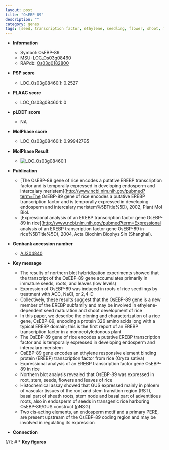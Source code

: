 ```yaml
---
layout: post
title: "OsEBP-89"
description: ""
category: genes
tags: [seed, transcription factor, ethylene, seedling, flower, shoot, meristem, adventitious root, root, stem, intercalary meristem, endosperm, sheath]
---
```


* **Information**  
    + Symbol: OsEBP-89  
    + MSU: [LOC_Os03g08460](http://rice.plantbiology.msu.edu/cgi-bin/ORF_infopage.cgi?orf=LOC_Os03g08460)  
    + RAPdb: [Os03g0182800](http://rapdb.dna.affrc.go.jp/viewer/gbrowse_details/irgsp1?name=Os03g0182800)  

* **PSP score**  
    + LOC_Os03g08460.1: 0.2527 

* **PLAAC score**  
    + LOC_Os03g08460.1: 0 

* **pLDDT score**
    + NA


* **MolPhase score**
    + LOC_Os03g08460.1: 0.99942785

* **MolPhase Result**
    + ![LOC_Os03g08460.1](https://304243504.github.io/Pictures/LOC_Os03g/LOC_Os03g08460.1.png)

* **Publication**  
    + [The OsEBP-89 gene of rice encodes a putative EREBP transcription factor and is temporally expressed in developing endosperm and intercalary meristem](http://www.ncbi.nlm.nih.gov/pubmed?term=The OsEBP-89 gene of rice encodes a putative EREBP transcription factor and is temporally expressed in developing endosperm and intercalary meristem%5BTitle%5D), 2002, Plant Mol Biol.
    + [Expressional analysis of an EREBP transcription factor gene OsEBP-89 in rice](http://www.ncbi.nlm.nih.gov/pubmed?term=Expressional analysis of an EREBP transcription factor gene OsEBP-89 in rice%5BTitle%5D), 2004, Acta Biochim Biophys Sin (Shanghai).

* **Genbank accession number**  
    + [AJ304840](http://www.ncbi.nlm.nih.gov/nuccore/AJ304840)

* **Key message**  
    + The results of northern blot hybridization experiments showed that the transcript of the OsEBP-89 gene accumulates primarily in immature seeds, roots, and leaves (low levels)
    + Expression of OsEBP-89 was induced in roots of rice seedlings by treatment with ACC, NaCl, or 2,4-D
    + Collectively, these results suggest that the OsEBP-89 gene is a new member of the EREBP subfamily and may be involved in ethylene-dependent seed maturation and shoot development of rice
    + In this paper, we describe the cloning and characterization of a rice gene, OsEBP-89, encoding a protein 326 amino acids long with a typical EREBP domain; this is the first report of an EREBP transcription factor in a monocotyledonous plant
    + The OsEBP-89 gene of rice encodes a putative EREBP transcription factor and is temporally expressed in developing endosperm and intercalary meristem
    + OsEBP-89 gene encodes an ethylene responsive element binding protein (EREBP) transcription factor from rice (Oryza sativa)
    + Expressional analysis of an EREBP transcription factor gene OsEBP-89 in rice
    + Northern blot analysis revealed that OsEBP-89 was expressed in root, stem, seeds, flowers and leaves of rice
    + Histochemical assay showed that GUS expressed mainly in phloem of vascular tissues of the root and stem transition region (RST), basal part of sheath roots, stem node and basal part of adventitious roots, also in endosperm of seeds in transgenic rice harboring OsEBP-89/GUS construct (pNSG)
    + Two cis-acting elements, an endosperm motif and a primary PERE, are present upstream of the OsEBP-89 coding region and may be involved in regulating its expression

* **Connection**  

[//]: # * **Key figures**  


